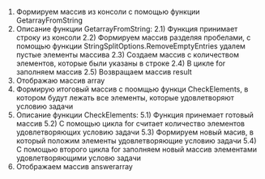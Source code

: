 1) Формируем массив из консоли с помощью функции GetarrayFromString
2) Описание функции GetarrayFromString: 
2.1) Функция принимает строку из консоли
2.2) Формируем массив разделяя пробелами, с помощью функции StringSplitOptions.RemoveEmptyEntries удалем пустые элементы массива
2.3) Создаем массив с количеством элементов, которые были указаны в строке
2.4) В цикле for заполняем массив
2.5) Возвращаем массив result
3) Отображаю массив array
4) Формирую итоговый массив с поомщью функци CheckElements, в котором будут лежать все элементы, которые удовлетворяют условию задачи
5) Описание функции CheckElements:
5.1) Функция принемает готовый массив
5.2) С помощью цикла for считает количество элементов удовлетворяющих условию задачи
5.3) Формируем новый масив, в который положим элементы удовлетворяющие условию задачи
5.4) С помощью второго цикла for заполняем новый массив элементами удовлетворяющими условю задачи
6) Отображаем массив answerarray